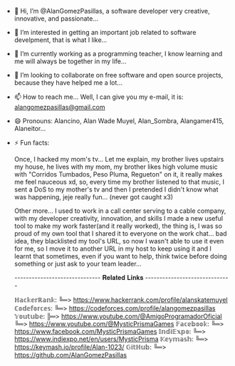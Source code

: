 - 👋 Hi, I’m @AlanGomezPasillas, a software developer very creative, innovative, and passionate...
- 👀 I’m interested in getting an important job related to software develpment, that is what I like...
- 🌱 I’m currently working as a programming teacher, I know learning and me will always be together in my life...
- 💞️ I’m looking to collaborate on free software and open source projects, because they have helped me a lot...
- 📫 How to reach me... Well, I can give you my e-mail, it is: alangomezpasillas@gmail.com
- 😄 Pronouns: Alancino, Alan Wade Muyel, Alan_Sombra, Alangamer415, Alaneitor...
- ⚡ Fun facts:

  Once, I hacked my mom's tv... Let me explain, my brother lives upstairs my house, he lives with my mom,
  my brother likes high volume music with "Corridos Tumbados, Peso Pluma, Regueton" on it, it really makes me feel nauceous xd,
  so, every time my brother listened to that music, I sent a DoS to my mother's tv and then I pretended I didn't know
  what was happening, jeje really fun... (never got caught x3)
  
  Other more... I used to work in a call center serving to a cable company, with my developer creativity, innovation,
  and skills I made a new useful tool to make my work faster(and it really worked), the thing is, I was so proud of my own tool that
  I shared it to everyone on the work chat... bad idea, they blacklisted my tool's URL, so now I wasn't able to use it even for me,
  so I move it to another URL in my host to keep using it and I learnt that sometimes, even if you want to help, think twice
  before doing something or just ask to your team leader...

  ------------------------------ 𝐑𝐞𝐥𝐚𝐭𝐞𝐝 𝐋𝐢𝐧𝐤𝐬 ------------------------------
  
  ℍ𝕒𝕔𝕜𝕖𝕣ℝ𝕒𝕟𝕜:
   ╚═> https://www.hackerrank.com/profile/alanskatemuyel
  ℂ𝕠𝕕𝕖𝕗𝕠𝕣𝕔𝕖𝕤:
   ╚═> https://codeforces.com/profile/alangomezpasillas
  𝕐𝕠𝕦𝕥𝕦𝕓𝕖:
   ╠═> https://www.youtube.com/@AmigoProgramadorOficial
   ╚═> https://www.youtube.com/@MysticPrismaGames
  𝔽𝕒𝕔𝕖𝕓𝕠𝕠𝕜:
   ╚═> https://www.facebook.com/MysticPrismaGames
  𝕀𝕟𝕕𝕚𝔼𝕩𝕡𝕠:
   ╚═> https://www.indiexpo.net/en/users/MysticPrisma
  𝕂𝕖𝕪𝕞𝕒𝕤𝕙:
   ╚═> https://keymash.io/profile/Alan-1023/
  𝔾𝕚𝕥ℍ𝕦𝕓:
   ╚═> https://github.com/AlanGomezPasillas

<!---AlanGomezPasillas/AlanGomezPasillas is a ✨ special ✨ repository because its `README.md` (this file) appears on your GitHub profile.
You can click the Preview link to take a look at your changes.--->
